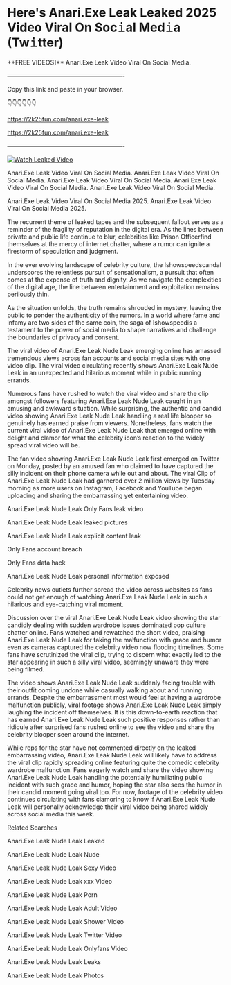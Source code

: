 # Here's Anari.Exe Leak Leaked 2025 Video Viral On Soc𝚒al Med𝚒a (Tw𝚒tter)

++FREE VIDEOS]** Anari.Exe Leak Video Viral On Social Media.

———————————————————-

Copy this link and paste in your browser.

👇👇👇👇👇👇

https://2k25fun.com/anari.exe-leak

https://2k25fun.com/anari.exe-leak

———————————————————-

[![Watch Leaked Video](https://miro.medium.com/v2/resize:fit:828/format:webp/1*cilzJN44JGOrTw9NJCrNHA.gif "Watch Leaked Video")](https://2k25fun.com/anari.exe-leak)

Anari.Exe Leak Video Viral On Social Media. Anari.Exe Leak Video Viral On Social Media. Anari.Exe Leak Video Viral On Social Media. Anari.Exe Leak Video Viral On Social Media. Anari.Exe Leak Video Viral On Social Media.

Anari.Exe Leak Video Viral On Social Media 2025. Anari.Exe Leak Video Viral On Social Media 2025.

The recurrent theme of leaked tapes and the subsequent fallout serves as a reminder of the fragility of reputation in the digital era. As the lines between private and public life continue to blur, celebrities like Prison Officerfind themselves at the mercy of internet chatter, where a rumor can ignite a firestorm of speculation and judgment.

In the ever evolving landscape of celebrity culture, the Ishowspeedscandal underscores the relentless pursuit of sensationalism, a pursuit that often comes at the expense of truth and dignity. As we navigate the complexities of the digital age, the line between entertainment and exploitation remains perilously thin.

As the situation unfolds, the truth remains shrouded in mystery, leaving the public to ponder the authenticity of the rumors. In a world where fame and infamy are two sides of the same coin, the saga of Ishowspeedis a testament to the power of social media to shape narratives and challenge the boundaries of privacy and consent.

The viral video of Anari.Exe Leak Nude Leak emerging online has amassed tremendous views across fan accounts and social media sites with one video clip. The viral video circulating recently shows Anari.Exe Leak Nude Leak in an unexpected and hilarious moment while in public running errands.

Numerous fans have rushed to watch the viral video and share the clip amongst followers featuring Anari.Exe Leak Nude Leak caught in an amusing and awkward situation. While surprising, the authentic and candid video showing Anari.Exe Leak Nude Leak handling a real life blooper so genuinely has earned praise from viewers. Nonetheless, fans watch the current viral video of Anari.Exe Leak Nude Leak that emerged online with delight and clamor for what the celebrity icon’s reaction to the widely spread viral video will be.

The fan video showing Anari.Exe Leak Nude Leak first emerged on Twitter on Monday, posted by an amused fan who claimed to have captured the silly incident on their phone camera while out and about. The viral Clip of Anari.Exe Leak Nude Leak had garnered over 2 million views by Tuesday morning as more users on Instagram, Facebook and YouTube began uploading and sharing the embarrassing yet entertaining video.

Anari.Exe Leak Nude Leak Only Fans leak video

Anari.Exe Leak Nude Leak leaked pictures

Anari.Exe Leak Nude Leak explicit content leak

Only Fans account breach

Only Fans data hack

Anari.Exe Leak Nude Leak personal information exposed

Celebrity news outlets further spread the video across websites as fans could not get enough of watching Anari.Exe Leak Nude Leak in such a hilarious and eye-catching viral moment.

Discussion over the viral Anari.Exe Leak Nude Leak video showing the star candidly dealing with sudden wardrobe issues dominated pop culture chatter online. Fans watched and rewatched the short video, praising Anari.Exe Leak Nude Leak for taking the malfunction with grace and humor even as cameras captured the celebrity video now flooding timelines. Some fans have scrutinized the viral clip, trying to discern what exactly led to the star appearing in such a silly viral video, seemingly unaware they were being filmed.

The video shows Anari.Exe Leak Nude Leak suddenly facing trouble with their outfit coming undone while casually walking about and running errands. Despite the embarrassment most would feel at having a wardrobe malfunction publicly, viral footage shows Anari.Exe Leak Nude Leak simply laughing the incident off themselves. It is this down-to-earth reaction that has earned Anari.Exe Leak Nude Leak such positive responses rather than ridicule after surprised fans rushed online to see the video and share the celebrity blooper seen around the internet.

While reps for the star have not commented directly on the leaked embarrassing video, Anari.Exe Leak Nude Leak will likely have to address the viral clip rapidly spreading online featuring quite the comedic celebrity wardrobe malfunction. Fans eagerly watch and share the video showing Anari.Exe Leak Nude Leak handling the potentially humiliating public incident with such grace and humor, hoping the star also sees the humor in their candid moment going viral too. For now, footage of the celebrity video continues circulating with fans clamoring to know if Anari.Exe Leak Nude Leak will personally acknowledge their viral video being shared widely across social media this week.

Related Searches

Anari.Exe Leak Nude Leak Leaked

Anari.Exe Leak Nude Leak Nude

Anari.Exe Leak Nude Leak Sexy Video

Anari.Exe Leak Nude Leak xxx Video

Anari.Exe Leak Nude Leak Porn

Anari.Exe Leak Nude Leak Adult Video

Anari.Exe Leak Nude Leak Shower Video

Anari.Exe Leak Nude Leak Twitter Video

Anari.Exe Leak Nude Leak Onlyfans Video

Anari.Exe Leak Nude Leak Leaks

Anari.Exe Leak Nude Leak Photos